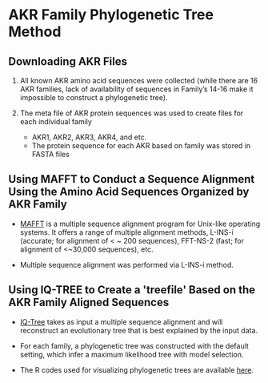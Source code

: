 # AKR Family Phylogenetic Tree Method

## Downloading AKR Files

1. All known AKR amino acid sequences were collected (while there are 16 AKR
families, lack of availability of sequences in Family’s 14-16 make it impossible
to construct a phylogenetic tree).

2. The meta file of AKR protein sequences was used to create files for each individual family
   - AKR1, AKR2, AKR3, AKR4, and etc.
   - The protein sequence for each AKR based on family was stored in FASTA files

## Using MAFFT to Conduct a Sequence Alignment Using the Amino Acid Sequences Organized by AKR Family

- [MAFFT](https://mafft.cbrc.jp/alignment/software/) is a multiple sequence
  alignment program for Unix-like operating systems. It offers a range of
  multiple alignment methods, L-INS-i (accurate; for alignment of < ~ 200
  sequences), FFT-NS-2 (fast; for alignment of <~30,000 sequences), etc.

- Multiple sequence alignment was performed via L-INS-i method.

## Using IQ-TREE to Create a 'treefile' Based on the AKR Family Aligned Sequences

- [IQ-Tree](http://www.iqtree.org/) takes as input a multiple sequence alignment
  and will reconstruct an evolutionary tree that is best explained by the input
  data.

- For each family, a phylogenetic tree was constructed with the default setting,
  which infer a maximum likelihood tree with model selection.

- The R codes used for visualizing phylogenetic trees are available
  [here](https://htmlpreview.github.io/?https://github.com/HimesGroup/AKR/blob/main/data/Anisha_Tree/AKR-Phylogenetic-Trees.html).
